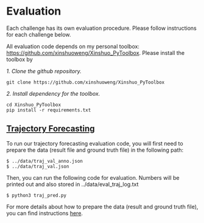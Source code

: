 # Evaluation 

Each challenge has its own evaluation procedure. Please follow instructions for each challenge below. 

All evaluation code depends on my personal toolbox: https://github.com/xinshuoweng/Xinshuo_PyToolbox. Please install the toolbox by

*1. Clone the github repository.*
~~~shell
git clone https://github.com/xinshuoweng/Xinshuo_PyToolbox
~~~

*2. Install dependency for the toolbox.*
~~~shell
cd Xinshuo_PyToolbox
pip install -r requirements.txt
~~~

## <a href="http://www.aiodrive.org/forecasting.html">Trajectory Forecasting</a>

To run our trajectory forecasting evaluation code, you will first need to prepare the data (result file and ground truth file) in the following path:

```
$ ../data/traj_val_anno.json
$ ../data/traj_val.json
```

Then, you can run the following code for evaluation. Numbers will be printed out and also stored in ../data/eval_traj_log.txt

```
$ python3 traj_pred.py
```

For more details about how to prepare the data (result and ground truth file), you can find instructions <a href="http://www.aiodrive.org/forecasting.html">here</a>. 


